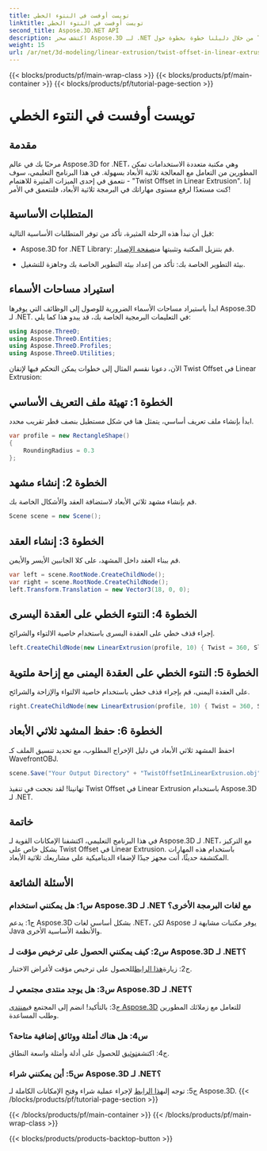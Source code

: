 ```yaml
---
title: تويست أوفست في النتوء الخطي
linktitle: تويست أوفست في النتوء الخطي
second_title: Aspose.3D.NET API
description: اكتشف سحر Aspose.3D لـ .NET من خلال دليلنا خطوة بخطوة حول Twist Offset في Linear Extrusion. ارفع مستوى مشروعاتك ثلاثية الأبعاد دون عناء.
weight: 15
url: /ar/net/3d-modeling/linear-extrusion/twist-offset-in-linear-extrusion/
---
```


{{< blocks/products/pf/main-wrap-class >}}
{{< blocks/products/pf/main-container >}}
{{< blocks/products/pf/tutorial-page-section >}}

# تويست أوفست في النتوء الخطي

## مقدمة

مرحبًا بك في عالم Aspose.3D for .NET، وهي مكتبة متعددة الاستخدامات تمكن المطورين من التعامل مع المعالجة ثلاثية الأبعاد بسهولة. في هذا البرنامج التعليمي، سوف نتعمق في إحدى الميزات المثيرة للاهتمام - "Twist Offset in Linear Extrusion". إذا كنت مستعدًا لرفع مستوى مهاراتك في البرمجة ثلاثية الأبعاد، فلنتعمق في الأمر!

## المتطلبات الأساسية

قبل أن نبدأ هذه الرحلة المثيرة، تأكد من توفر المتطلبات الأساسية التالية:

-  Aspose.3D for .NET Library: قم بتنزيل المكتبة وتثبيتها من[صفحة الإصدار](https://releases.aspose.com/3d/net/).

- بيئة التطوير الخاصة بك: تأكد من إعداد بيئة التطوير الخاصة بك وجاهزة للتشغيل.

## استيراد مساحات الأسماء

ابدأ باستيراد مساحات الأسماء الضرورية للوصول إلى الوظائف التي يوفرها Aspose.3D لـ .NET. في التعليمات البرمجية الخاصة بك، قد يبدو هذا كما يلي:

```csharp
using Aspose.ThreeD;
using Aspose.ThreeD.Entities;
using Aspose.ThreeD.Profiles;
using Aspose.ThreeD.Utilities;
```

الآن، دعونا نقسم المثال إلى خطوات يمكن التحكم فيها لإتقان Twist Offset في Linear Extrusion:

## الخطوة 1: تهيئة ملف التعريف الأساسي

ابدأ بإنشاء ملف تعريف أساسي، يتمثل هنا في شكل مستطيل بنصف قطر تقريب محدد.

```csharp
var profile = new RectangleShape()
{
    RoundingRadius = 0.3
};
```

## الخطوة 2: إنشاء مشهد

قم بإنشاء مشهد ثلاثي الأبعاد لاستضافة العقد والأشكال الخاصة بك.

```csharp
Scene scene = new Scene();
```

## الخطوة 3: إنشاء العقد

قم ببناء العقد داخل المشهد، على كلا الجانبين الأيسر والأيمن.

```csharp
var left = scene.RootNode.CreateChildNode();
var right = scene.RootNode.CreateChildNode();
left.Transform.Translation = new Vector3(18, 0, 0);
```

## الخطوة 4: النتوء الخطي على العقدة اليسرى

إجراء قذف خطي على العقدة اليسرى باستخدام خاصية الالتواء والشرائح.

```csharp
left.CreateChildNode(new LinearExtrusion(profile, 10) { Twist = 360, Slices = 100 });
```

## الخطوة 5: النتوء الخطي على العقدة اليمنى مع إزاحة ملتوية

على العقدة اليمنى، قم بإجراء قذف خطي باستخدام خاصية الالتواء والإزاحة والشرائح.

```csharp
right.CreateChildNode(new LinearExtrusion(profile, 10) { Twist = 360, Slices = 100, TwistOffset = new Vector3(3, 0, 0) });
```

## الخطوة 6: حفظ المشهد ثلاثي الأبعاد

احفظ المشهد ثلاثي الأبعاد في دليل الإخراج المطلوب، مع تحديد تنسيق الملف كـ WavefrontOBJ.

```csharp
scene.Save("Your Output Directory" + "TwistOffsetInLinearExtrusion.obj", FileFormat.WavefrontOBJ);
```

تهانينا! لقد نجحت في تنفيذ Twist Offset في Linear Extrusion باستخدام Aspose.3D لـ .NET.

## خاتمة

في هذا البرنامج التعليمي، اكتشفنا الإمكانات القوية لـ Aspose.3D لـ .NET، مع التركيز بشكل خاص على Twist Offset في Linear Extrusion. باستخدام هذه المهارات المكتشفة حديثًا، أنت مجهز جيدًا لإضفاء الديناميكية على مشاريعك ثلاثية الأبعاد.

## الأسئلة الشائعة

### س1: هل يمكنني استخدام Aspose.3D لـ .NET مع لغات البرمجة الأخرى؟

ج1: يدعم Aspose.3D بشكل أساسي لغات .NET، لكن Aspose يوفر مكتبات مشابهة لـ Java والأنظمة الأساسية الأخرى.

### س2: كيف يمكنني الحصول على ترخيص مؤقت لـ Aspose.3D لـ .NET؟

 ج2: زيارة[هذا الرابط](https://purchase.aspose.com/temporary-license/)للحصول على ترخيص مؤقت لأغراض الاختبار.

### س3: هل يوجد منتدى مجتمعي لـ Aspose.3D لـ .NET؟

 ج3: بالتأكيد! انضم إلى المجتمع في[منتدى Aspose.3D](https://forum.aspose.com/c/3d/18) للتعامل مع زملائك المطورين وطلب المساعدة.

### س4: هل هناك أمثلة ووثائق إضافية متاحة؟

 ج4: اكتشف[توثيق](https://reference.aspose.com/3d/net/) للحصول على أدلة وأمثلة واسعة النطاق.

### س5: أين يمكنني شراء Aspose.3D لـ .NET؟

 ج5: توجه إلى[هذا الرابط](https://purchase.aspose.com/buy) لإجراء عملية شراء وفتح الإمكانات الكاملة لـ Aspose.3D.
{{< /blocks/products/pf/tutorial-page-section >}}

{{< /blocks/products/pf/main-container >}}
{{< /blocks/products/pf/main-wrap-class >}}

{{< blocks/products/products-backtop-button >}}
